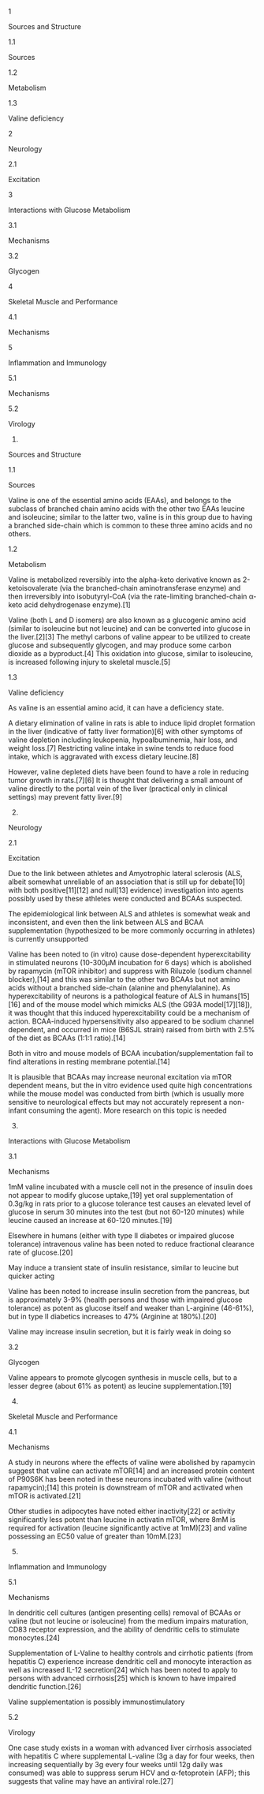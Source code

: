 1

Sources and Structure

1.1

Sources

1.2

Metabolism

1.3

Valine deficiency

2

Neurology

2.1

Excitation

3

Interactions with Glucose Metabolism

3.1

Mechanisms

3.2

Glycogen

4

Skeletal Muscle and Performance

4.1

Mechanisms

5

Inflammation and Immunology

5.1

Mechanisms

5.2

Virology

1.

Sources and Structure

1.1

Sources

Valine is one of the essential amino acids (EAAs), and belongs to the subclass of branched chain amino acids with the other two EAAs leucine and isoleucine; similar to the latter two, valine is in this group due to having a branched side-chain which is common to these three amino acids and no others.

1.2

Metabolism

Valine is metabolized reversibly into the alpha-keto derivative known as 2-ketoisovalerate (via the branched-chain aminotransferase enzyme) and then irreversibly into isobutyryl-CoA (via the rate-limiting branched-chain α-keto acid dehydrogenase enzyme).[1]

Valine (both L and D isomers) are also known as a glucogenic amino acid (similar to isoleucine but not leucine) and can be converted into glucose in the liver.[2][3] The methyl carbons of valine appear to be utilized to create glucose and subsequently glycogen, and may produce some carbon dioxide as a byproduct.[4] This oxidation into glucose, similar to isoleucine, is increased following injury to skeletal muscle.[5]

1.3

Valine deficiency

As valine is an essential amino acid, it can have a deficiency state.

A dietary elimination of valine in rats is able to induce lipid droplet formation in the liver (indicative of fatty liver formation)[6] with other symptoms of valine depletion including leukopenia, hypoalbuminemia, hair loss, and weight loss.[7] Restricting valine intake in swine tends to reduce food intake, which is aggravated with excess dietary leucine.[8]

However, valine depleted diets have been found to have a role in reducing tumor growth in rats.[7][6] It is thought that delivering a small amount of valine directly to the portal vein of the liver (practical only in clinical settings) may prevent fatty liver.[9]

2.

Neurology

2.1

Excitation

Due to the link between athletes and Amyotrophic lateral sclerosis (ALS, albeit somewhat unreliable of an association that is still up for debate[10] with both positive[11][12] and null[13] evidence) investigation into agents possibly used by these athletes were conducted and BCAAs suspected.


The epidemiological link between ALS and athletes is somewhat weak and inconsistent, and even then the link between ALS and BCAA supplementation (hypothesized to be more commonly occurring in athletes) is currently unsupported


Valine has been noted to (in vitro) cause dose-dependent hyperexcitability in stimulated neurons (10-300μM incubation for 6 days) which is abolished by rapamycin (mTOR inhibitor) and suppress with Riluzole (sodium channel blocker),[14] and this was similar to the other two BCAAs but not amino acids without a branched side-chain (alanine and phenylalanine). As hyperexcitability of neurons is a pathological feature of ALS in humans[15][16] and of the mouse model which mimicks ALS (the G93A model[17][18]), it was thought that this induced hyperexcitability could be a mechanism of action. BCAA-induced hypersensitivity also appeared to be sodium channel dependent, and occurred in mice (B6SJL strain) raised from birth with 2.5% of the diet as BCAAs (1:1:1 ratio).[14]

Both in vitro and mouse models of BCAA incubation/supplementation fail to find alterations in resting membrane potential.[14]


It is plausible that BCAAs may increase neuronal excitation via mTOR dependent means, but the in vitro evidence used quite high concentrations while the mouse model was conducted from birth (which is usually more sensitive to neurological effects but may not accurately represent a non-infant consuming the agent). More research on this topic is needed


3.

Interactions with Glucose Metabolism

3.1

Mechanisms

1mM valine incubated with a muscle cell not in the presence of insulin does not appear to modify glucose uptake,[19] yet oral supplementation of 0.3g/kg in rats prior to a glucose tolerance test causes an elevated level of glucose in serum 30 minutes into the test (but not 60-120 minutes) while leucine caused an increase at 60-120 minutes.[19]

Elsewhere in humans (either with type II diabetes or impaired glucose tolerance) intravenous valine has been noted to reduce fractional clearance rate of glucose.[20]


May induce a transient state of insulin resistance, similar to leucine but quicker acting


Valine has been noted to increase insulin secretion from the pancreas, but is approximately 3-9% (health persons and those with impaired glucose tolerance) as potent as glucose itself and weaker than L-arginine (46-61%), but in type II diabetics increases to 47% (Arginine at 180%).[20]


Valine may increase insulin secretion, but it is fairly weak in doing so


3.2

Glycogen

Valine appears to promote glycogen synthesis in muscle cells, but to a lesser degree (about 61% as potent) as leucine supplementation.[19]

4.

Skeletal Muscle and Performance

4.1

Mechanisms

A study in neurons where the effects of valine were abolished by rapamycin suggest that valine can activate mTOR[14] and an increased protein content of P90S6K has been noted in these neurons incubated with valine (without rapamycin);[14] this protein is downstream of mTOR and activated when mTOR is activated.[21] 

Other studies in adipocytes have noted either inactivity[22] or activity significantly less potent than leucine in activatin mTOR, where 8mM is required for activation (leucine significantly active at 1mM)[23] and valine possessing an EC50 value of greater than 10mM.[23]

5.

Inflammation and Immunology

5.1

Mechanisms

In dendritic cell cultures (antigen presenting cells) removal of BCAAs or valine (but not leucine or isoleucine) from the medium impairs maturation, CD83 receptor expression, and the ability of dendritic cells to stimulate monocytes.[24] 

Supplementation of L-Valine to healthy controls and cirrhotic patients (from hepatitis C) experience increase dendritic cell and monocyte interaction as well as increased IL-12 secretion[24] which has been noted to apply to persons with advanced cirrhosis[25] which is known to have impaired dendritic function.[26]


Valine supplementation is possibly immunostimulatory


5.2

Virology

One case study exists in a woman with advanced liver cirrhosis associated with hepatitis C where supplemental L-valine (3g a day for four weeks, then increasing sequentially by 3g every four weeks until 12g daily was consumed) was able to suppress serum HCV and α-fetoprotein (AFP); this suggests that valine may have an antiviral role.[27]

